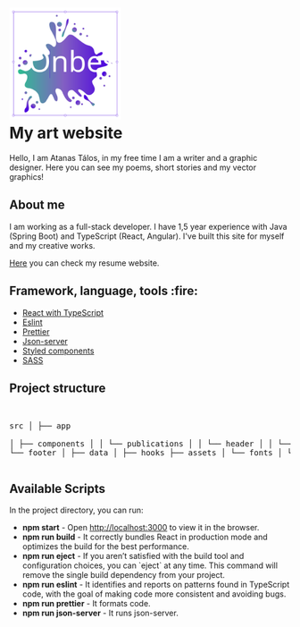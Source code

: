 <h1><img src="src/assets/images/onbeszed-logo.svg" width="200px" alt="onbeszed"><br>My art website</h1>
<p>Hello, I am Atanas Tálos, in my free time I am a writer and a graphic designer. Here you can see my poems, short stories and my vector graphics!</p>

<h2>About me</h2>
<p>I am working as a full-stack developer. I have 1,5 year experience with Java (Spring Boot) and TypeScript (React, Angular).
I've built this site for myself and my creative works.</p>
<p><a href="https://atanastalos.com/" target="_blank">Here</a> you can check my resume website.</p>

<h2>Framework, language, tools :fire:</h2>
<ul>
    <li><a href="https://www.typescriptlang.org/docs/handbook/react.html" target="_blank">React with TypeScript</a></li>
    <li><a href="https://typescript-eslint.io/" target="_blank">Eslint</a></li>
    <li><a href="https://prettier.io/" target="_blank">Prettier</a></li>
    <li><a href="https://www.npmjs.com/package/json-server" target="_blank">Json-server</a></li>
    <li><a href="https://styled-components.com/" target="_blank">Styled components</a></li>
    <li><a href="https://sass-lang.com/" target="_blank">SASS</a></li>
</ul>

<h2>Project structure</h2>
<pre>

src
│
├── app                   
│   ├── components 
│   │   └── publications 
│   │   └── header
│   │   └── home
│   │   └── footer
│   ├── data
│   ├── hooks
├── assets
│   └── fonts 
│   └── images
</pre>

<h2>Available Scripts</h2>

<p>In the project directory, you can run:</p>
<ul>
  <li><b>npm start</b> - Open <a href="http://localhost:3000" target="_blank">http://localhost:3000</a> to view it in the browser.</li>
  <li><b>npm run build</b> - It correctly bundles React in production mode and optimizes the build for the best performance.</li>
  <li><b>npm run eject</b> - If you aren’t satisfied with the build tool and configuration choices, you can `eject` at any time. This command will
remove the single build dependency from your project.</li>
  <li><b>npm run eslint</b> - It identifies and reports on patterns found in TypeScript code, with the goal of making code more consistent and avoiding bugs.</li>
  <li><b>npm run prettier</b> - It formats code.</li>
  <li><b>npm run json-server</b> - It runs json-server.</li>
</ul>
